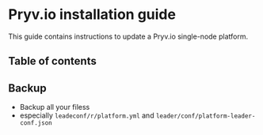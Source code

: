 # Pryv.io installation guide

This guide contains instructions to update a Pryv.io single-node platform.
​
## Table of contents


## Backup

- Backup all your filess
- especially `leadeconf/r/platform.yml` and `leader/conf/platform-leader-conf.json`

